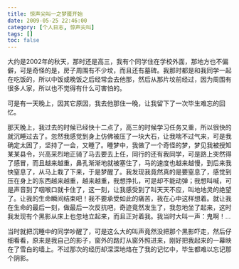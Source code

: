 ```yaml
---
title: 惊声尖叫一之梦魇开始
date: 2009-05-25 22:46:00
category: [个人日志, 惊声尖叫]
tags: []
toc: false
---
```

大约是2002年的秋天，那时还是高三，我有个同学住在学校外面，那地方也不偏僻，可是奇怪的是，房子周围有不少坟，而且还有墓碑。我那时都是和我同学一起在吃饭的，所以中饭或晚饭之后经常会去他那，然后从那片坟前经过，因为周围有很多人家，所以也不觉得有什么可害怕的。
<!-- more -->
可是有一天晚上，因其它原因，我去他那住一晚，让我留下了一次毕生难忘的回忆。

那天晚上，我过去的时候已经快十二点了，高三的时候学习任务又重，所以很快的就沉睡过去了。忽然我感觉到身上仿佛被压了一块大石，让我喘不过气来，可是我确定太困了，坚持了一会，又睡了。睡梦中，我做了一个奇怪的梦，梦见我被授知某某县令，兴高采烈地正骑了马去要去上任，同行的还有我同学，可是路上突然得了感冒，而且越来越重，鼻孔渐渐地就被塞住了，马的速度也越来越慢，到后来我快窒息了，从马上栽了下来，于是梦醒了。我发现我竟然真的是要窒息了，感觉到压在身上的东西越来越重，越来越重，我想挣扎，可是却不能动弹；我想叫喊，可是声音到了咽喉口就卡住了，这一刻，让我感受到了叫天天不应，叫地地灵的绝望了。让我的生命瞬间结束吧！我不要承受如此的痛苦，我在心中这样想着。就让我在生命的最后一刻，做最后一次反抗吧，奇迹竟然发生了，我忽地坐了起来，这时我发现有个黑影从床上也忽地立起来，而且正对着我。我当时大叫一声：鬼啊！... 

当时就把沉睡中的同学吵醒了，可是这么大的叫声竟然没把那个黑影吓走，然后仔细看看，原来是我自己的影子，窗外的路灯从窗外照进来，刚好把我起来的一幕映在了雪白的墙上。不过那次的经历却深深地烙在了我的记忆中，毕生都难以忘记那个阴影。